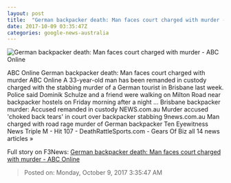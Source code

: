 ```yaml
---
layout: post
title:  "German backpacker death: Man faces court charged with murder - ABC Online"
date: 2017-10-09 03:35:47Z
categories: google-news-australia
---
```


![German backpacker death: Man faces court charged with murder - ABC Online](http://www.abc.net.au/news/image/9026554-1x1-700x700.jpg)

ABC Online German backpacker death: Man faces court charged with murder ABC Online A 33-year-old man has been remanded in custody charged with the stabbing murder of a German tourist in Brisbane last week. Police said Dominik Schulze and a friend were walking on Milton Road near backpacker hostels on Friday morning after a night ... Brisbane backpacker murder: Accused remanded in custody NEWS.com.au Murder accused 'choked back tears' in court over backpacker stabbing 9news.com.au Man charged with road rage murder of German backpacker Ten Eyewitness News Triple M - Hit 107 - DeathRattleSports.com - Gears Of Biz all 14 news articles »


Full story on F3News: [German backpacker death: Man faces court charged with murder - ABC Online](http://www.f3nws.com/n/CDcrgE)

> Posted on: Monday, October 9, 2017 3:35:47 AM
